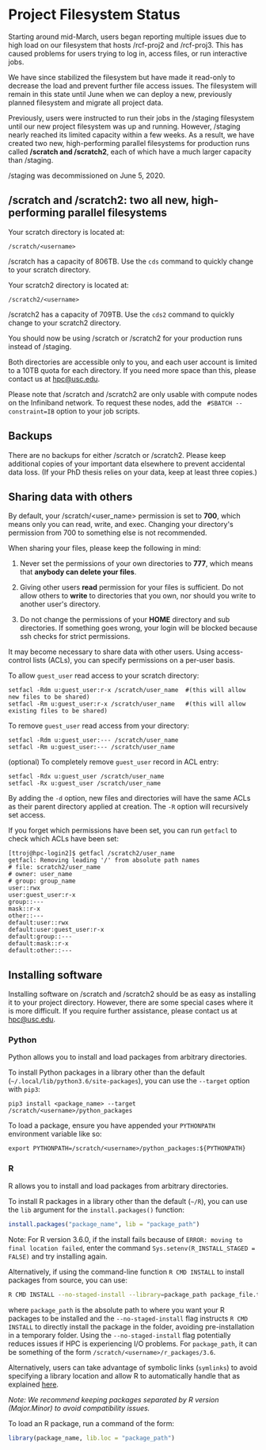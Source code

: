 # Project Filesystem Status

Starting around mid-March, users began reporting multiple issues due to high load on our filesystem that hosts /rcf-proj2 and /rcf-proj3. This has caused problems for users trying to log in, access files, or run interactive jobs.

We have since stabilized the filesystem but have made it read-only to decrease the load and prevent further file access issues. The filesystem will remain in this state until June when we can deploy a new, previously planned filesystem and migrate all project data.

Previously, users were instructed to run their jobs in the /staging filesystem until our new project filesystem was up and running. However, /staging nearly reached its limited capacity within a few weeks. As a result, we have created two new, high-performing parallel filesystems for production runs called **/scratch and /scratch2**, each of which have a much larger capacity than /staging.

/staging was decommissioned on June 5, 2020.

## /scratch and /scratch2: two all new, high-performing parallel filesystems

Your scratch directory is located at:

    /scratch/<username>

/scratch has a capacity of 806TB. Use the `cds` command to quickly change to your scratch directory.

Your scratch2 directory is located at:

    /scratch2/<username>

/scratch2 has a capacity of 709TB. Use the `cds2` command to quickly change to your scratch2 directory.

You should now be using /scratch or /scratch2 for your production runs instead of /staging.

Both directories are accessible only to you, and each user account is limited to a 10TB quota for each directory. If you need more space than this, please contact us at hpc@usc.edu.

Please note that /scratch and /scratch2 are only usable with compute nodes on the Infiniband network. To request these nodes, add the ` #SBATCH --constraint=IB` option to your job scripts.

## Backups

There are no backups for either /scratch or /scratch2. Please keep additional copies of your important data elsewhere to prevent accidental data loss. (If your PhD thesis relies on your data, keep at least three copies.)

## Sharing data with others

By default, your /scratch/<user_name> permission is set to **700**, which means only you can read, write, and exec. Changing your directory's permission from 700 to something else is not recommended. 

When sharing your files, please keep the following in mind:

1. Never set the permissions of your own directories to **777**, which means that **anybody can delete your files**.

2. Giving other users **read** permission for your files is sufficient. Do not allow others to **write** to directories that you own, nor should you write to another user's directory.

3. Do not change the permissions of your **HOME** directory and sub directories. If something goes wrong, your login will be blocked because ssh checks for strict permissions.

It may become necessary to share data with other users. Using access-control lists (ACLs), you can specify permissions on a per-user basis.

To allow `guest_user` read access to your scratch directory:
```
setfacl -Rdm u:guest_user:r-x /scratch/user_name  #(this will allow new files to be shared)
setfacl -Rm u:guest_user:r-x /scratch/user_name   #(this will allow existing files to be shared)
```
To remove `guest_user` read access from your directory:
```
setfacl -Rdm u:guest_user:--- /scratch/user_name   
setfacl -Rm u:guest_user:--- /scratch/user_name   
```
(optional) To completely remove `guest_user` record in ACL entry:
```
setfacl -Rdx u:guest_user /scratch/user_name   
setfacl -Rx u:guest_user /scratch/user_name 
```
By adding the `-d` option, new files and directories will have the same ACLs as their parent directory applied at creation. The `-R` option will recursively set access.

If you forget which permissions have been set, you can run `getfacl` to check which ACLs have been set:

```
[ttroj@hpc-login2]$ getfacl /scratch2/user_name
getfacl: Removing leading '/' from absolute path names
# file: scratch2/user_name
# owner: user_name
# group: group_name
user::rwx
user:guest_user:r-x
group::---
mask::r-x
other::---
default:user::rwx
default:user:guest_user:r-x
default:group::---
default:mask::r-x
default:other::---

```

## Installing software

Installing software on /scratch and /scratch2 should be as easy as installing it to your project directory. However, there are some special cases where it is more difficult. If you require further assistance, please contact us at hpc@usc.edu.

### Python

Python allows you to install and load packages from arbitrary directories.

To install Python packages in a library other than the default (`~/.local/lib/python3.6/site-packages`), you can use the `--target` option with `pip3`:

    pip3 install <package_name> --target /scratch/<username>/python_packages

To load a package, ensure you have appended your `PYTHONPATH` environment variable like so:

    export PYTHONPATH=/scratch/<username>/python_packages:${PYTHONPATH}

### R

R allows you to install and load packages from arbitrary directories.

To install R packages in a library other than the default (`~/R`), you can use the `lib` argument for the `install.packages()` function:

```r
install.packages("package_name", lib = "package_path")
```

Note: For R version 3.6.0, if the install fails because of `ERROR: moving to final location failed`, enter the command `Sys.setenv(R_INSTALL_STAGED = FALSE)` and try installing again.

Alternatively, if using the command-line function `R CMD INSTALL` to install packages from source, you can use:

```sh
R CMD INSTALL --no-staged-install --library=package_path package_file.tar.gz
```

where `package_path` is the absolute path to where you want your R packages to be installed and the `--no-staged-install` flag instructs `R CMD INSTALL` to directly install the package in the folder, avoiding pre-installation in a temporary folder. Using the `--no-staged-install` flag potentially reduces issues if HPC is experiencing I/O problems. For `package_path`, it can be something of the form `/scratch/<username>/r_packages/3.6`.

Alternatively, users can take advantage of symbolic links (`symlinks`) to avoid specifying a library location and allow R to automatically handle that as explained [here](https://hpcc.usc.edu/resources/documentation/r/).

*Note: We recommend keeping packages separated by R version (Major.Minor) to avoid compatibility issues.*

To load an R package, run a command of the form:

```r
library(package_name, lib.loc = "package_path")
```
